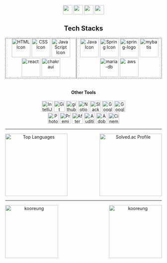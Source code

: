 <div align="center">
    <a href="https://www.notion.so/idealcreator38/Hyeonjin-Go-Backend-Frontend-c7fa5ee6fc4e4291a74b9f2e9637a014" target="_blank">
        <img src="https://img.shields.io/badge/Portfolio-DD0B78?style=flat-square&logo=Notion&logoColor=white" 
            height="30px"/></a>
    <a href="https://www.saramin.co.kr/zf_user/member/resume/view/edit_icon_fl/y/res_idx/29169314/mandb_view/n" target="_blank">
      <img src="https://img.shields.io/badge/SaramIn-0A66C2?style=flat-square&logo=linkedIn&logoColor=white"height="30px"/></a>
    <a href="mailto:crisishyun@gmail.com" target="_blank">
        <img src="https://img.shields.io/badge/Gmail-EA4335?style=flat-square&logo=Gmail&logoColor=white"
            height="30px"/></a>
    <a href="https://www.youtube.com/@kr_studio" target="_blank">
      <img src="https://img.shields.io/badge/KR Studio-FF0000?style=flat-square&logo=Youtube&logoColor=white"
          height="30px"/></a>
</div>
<h2 align="center">Tech Stacks</h2>
<div align="center" style="display:flex;justify-content:space-evenly;align-items:center;">
    <div style="border:2px dotted gray">
        <img src="https://img.icons8.com/color/48/000000/html-5--v1.png" alt="HTML Icon" height="60px"/>
        <img src="https://img.icons8.com/color/48/000000/css3.png" alt="CSS Icon" height="60px"/>
        <img src="https://img.icons8.com/color/48/000000/javascript--v1.png" alt="JavaScript Icon" height="60px"/>
        <img height="60" src="https://img.icons8.com/office/80/react.png" alt="react"/>
        <img height="60" src="https://img.icons8.com/?size=100&id=r9QJ0VFFrn7T&format=png&color=000000" alt="chakraui"/>
    </div>
    <div style="border:2px dotted gray">
        <img src="https://img.icons8.com/color/48/000000/java-coffee-cup-logo--v1.png" alt="Java Icon" height="60px"/>
        <img src="https://img.icons8.com/color/48/000000/spring-logo.png" alt="Spring Icon" height="60px"/>
        <img height="60" src="https://img.icons8.com/officel/80/spring-logo.png" alt="spring-logo"/>
        <img height="60" src="https://img.icons8.com/?size=100&id=V5KyPdDwWxdx&format=png&color=000000" alt="mybatis"/>
        <img height="60" src="https://img.icons8.com/color/96/maria-db.png" alt="maria-db"/>
        <img height="60" src="https://img.icons8.com/?size=100&id=33039&format=png&color=000000" alt="aws"/>
    </div>
</div>
<br>
<h4 align="center">Other Tools</h4>
<div align="center">
    <div>
        <img src="https://img.icons8.com/?size=100&id=61466&format=png&color=000000" alt="IntelliJ" height="35px" />
        <img src="https://img.icons8.com/color/48/000000/git.png" alt="Git Icon" height="35px"/>
        <img height="35" src="https://img.icons8.com/officel/80/github.png" alt="github"/>
        <img src="https://img.icons8.com/color/48/000000/notion.png" alt="Notion Icon" height="35px" />
        <img src="https://img.icons8.com/color/48/000000/slack-new.png" alt="Slack Icon" height="35px" />
        <img src="https://img.icons8.com/color/48/000000/google-slides.png" alt="Google Slides Icon" height="35px" />
        <img src="https://www.gstatic.com/images/branding/product/1x/sheets_48dp.png" alt="Google Sheets Icon" height="35px" />
    </div>
    <div> 
        <img src="https://img.icons8.com/color/48/000000/adobe-photoshop.png" alt="Photoshop Icon" height="35px" />
        <img src="https://img.icons8.com/color/48/000000/adobe-premiere-pro.png" alt="Premiere Icon" height="35px" />
        <img src="https://img.icons8.com/color/48/000000/adobe-after-effects.png" alt="After Effects Icon" height="35px" />
        <img src="https://img.icons8.com/color/48/000000/adobe-audition.png" alt="Audition Icon" height="35px" />
        <img src="https://img.icons8.com/color/48/000000/adobe-lightroom.png" alt="Adobe Lightroom Icon" height="35px" />
        <img src="https://img.icons8.com/color/48/000000/cinema-4d.png" alt="Cinema 4D Icon" height="35px" />
    </div>
</div>
<hr>
<div align="center" style="display: flex; justify-content: space-between;align-items: center;">
    <a href="https://github.com/anuraghazra/github-readme-stats">
    <img src="https://github-readme-stats.vercel.app/api/top-langs/?username=kooreung&layout=compact&theme=tokyonight" 
        alt="Top Languages" height="200vh" /></a>
                    <a href="https://solved.ac/idealcreator38/">
    <img src="http://mazassumnida.wtf/api/v2/generate_badge?boj=idealcreator38" alt="Solved.ac Profile" height="200vh" />
    </a>
</div>
<hr>
<div align="center" style="display: flex; justify-content: space-between;align-items: center;">
    <img height="170em" src="https://github-readme-stats.vercel.app/api?username=kooreung&show_icons=true&theme=tokyonight&locale=en" 
           alt="kooreung" />
    <img height="170em" src="https://github-readme-streak-stats.herokuapp.com/?user=kooreung&theme=tokyonight" 
           alt="kooreung" />
</div>
